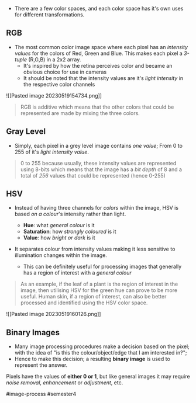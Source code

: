 - There are a few color spaces, and each color space has it's own uses for different transformations.

## RGB
- The most common color image space where each pixel has an *intensity values* for the colors of Red, Green and Blue. This makes each pixel a *3-tuple* (R,G,B) in a 2x2 array.
	- It's inspired by how the retina perceives color and became an obvious choice for use in cameras
	- It should be noted that the intensity values are it's *light intensity* in the respective color channels

![[Pasted image 20230519154734.png]]

> RGB is additive which means that the other colors that could be represented are made by mixing the three colors.

## Gray Level
- Simply, each pixel in a grey level image contains *one value*; From 0 to 255 of it's *light intensity value*. 
> 0 to 255 because usually, these intensity values are represented using 8-bits which means that the image has a *bit depth* of 8 and a total of *256* values that could be represented (hence 0-255)

## HSV
- Instead of having three channels for *colors* within the image, HSV is based *on a colour*'s intensity rather than light.
	- **Hue**: what *general colour* is it
	- **Saturation**: how *strongly coloured* is it
	- **Value**: how *bright or dark* is it

- It separates colour from intensity values making it less sensitive to illumination changes within the image. 
	- This can be definitely useful for processing images that generally has a region of interest with a *general colour* 

> As an example, if the leaf of a plant is the region of interest in the image, then utilising HSV for the green hue can prove to be more useful. Human skin, if a region of interest, can also be better processed and identified using the HSV color space.

![[Pasted image 20230519160126.png]]

## Binary Images
- Many image processing procedures make a decision based on the pixel; with the idea of "is this the colour/object/edge that I am interested in?";
- Hence to make this decision; a resulting **binary image** is used to represent the answer.

Pixels have the values of **either 0 or 1**, but like general images it may require *noise removal*, *enhancement* or *adjustment*, etc.

#image-process #semester4 